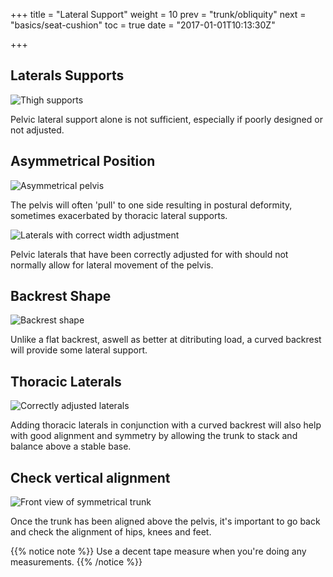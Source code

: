 +++
title = "Lateral Support"
weight = 10
prev = "trunk/obliquity"
next = "basics/seat-cushion"
toc = true
date = "2017-01-01T10:13:30Z"

+++

## Laterals Supports

![Thigh supports](/en/images/21.jpg)

Pelvic lateral support alone is not sufficient, especially if poorly designed or not adjusted.

## Asymmetrical Position

![Asymmetrical pelvis](/en/images/20.jpg)

The pelvis will often 'pull' to one side resulting in postural deformity, sometimes exacerbated by thoracic lateral supports.

![Laterals with correct width adjustment](/en/images/22a.jpg)

Pelvic laterals that have been correctly adjusted for with should not normally allow for lateral movement of the pelvis.

## Backrest Shape

![Backrest shape](/en/images/34.jpg)

Unlike a flat backrest, aswell as better at ditributing load, a curved backrest will provide some lateral support.

## Thoracic Laterals

![Correctly adjusted laterals](/en/images/22.jpg)

Adding thoracic laterals in conjunction with a curved backrest will also help with good alignment and symmetry by allowing the trunk to stack and balance above a stable base.

## Check vertical alignment

![Front view of symmetrical trunk](/en/images/23.jpg)

Once the trunk has been aligned above the pelvis, it's important to go back and check the alignment of hips, knees and feet.

{{% notice note %}}
Use a decent tape measure when you're doing any measurements.
{{% /notice %}}

